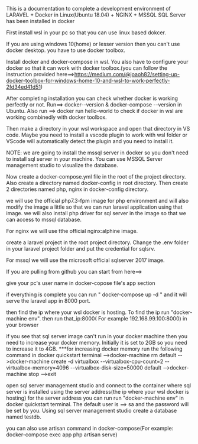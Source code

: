 This is a documentation to complete a development environment of LARAVEL + Docker in Linux(Ubuntu 18.04) + NGINX + MSSQL
SQL Server has been installed in docker

First install wsl in your pc so that you can use linux based dokcer.


If you are using windows 10(home) or lesser version then you can't use docker desktop. you have to use docker toolbox.


Install docker and docker-compose in wsl. You also have to configure your docker so that it can work with docker toolbox.(you can follow the instruction provided here==>https://medium.com/@joaoh82/setting-up-docker-toolbox-for-windows-home-10-and-wsl-to-work-perfectly-2fd34ed41d51)

After completing installation you can check whether docker is working perfectly or not.
Run==> docker--version & docker-compose --version in Ubuntu.
Also run ==> docker run hello-world to check if docker in wsl are working combinedly with docker toolbox.

Then make a directory in your wsl workspace and open that directory in VS code. Maybe you need to install a vscode plugin to work with wsl folder or VScode will automatically detect the plugin and you need to install it.

NOTE: we are going to install the mssql server in docker so you don't need to install sql server in your machine. You can use MSSQL Server management studio to visualize the database.

Now create a docker-compose.yml file in the root of the project directory.
Also create a directory named docker-config in root directory.
Then create 2 directories named php, nginx in docker-config directory.

we will use the official php7.3-fpm image for php environment and will also modify the image a little so that we can run laravel application using that image.
we will also install php driver for sql server in the image so that we can access to mssql database.

For nginx we will use tthe official nginx:alphine image.

create a laravel project in the root project directory.
Change the .env folder in your laravel project folder and put the credential for sqlsrv.

For mssql we will use the microsoft official sqlserver 2017 image.




If you are pulling from github you can start from here==>

give your pc's user name in docker-copose file's app section


if everything is complete you can run " docker-compose up -d " and it will serve the laravel app in 8000 port.

then find the ip where your wsl docker is hosting. To find the ip run "docker-machine env". then run that_ip:8000( For example 192.168.99.100:8000) in your browser
 
if you see that sql server image can't run in your docker machine then you need to increase your docker memory. Initially it is set to 2GB so you need to increase it to 4GB.
***for increasing docker memory run the following command in docker quickstart terminal
-->docker-machine rm default
-->docker-machine create -d virtualbox --virtualbox-cpu-count=2 --virtualbox-memory=4096 --virtualbox-disk-size=50000 default
-->docker-machine stop
-->exit



open sql server management studio and connect to the container where sql server is installed using the server address(the ip where your wsl docker is hosting) for the server address you can run run "docker-machine env" in docker quickstart terminal. The default user is ==> sa and the password will be set by you.
Using sql server management studio create a database named testdb.

you can also use artisan command in docker-compose(For example: docker-compose exec app php artisan serve)





